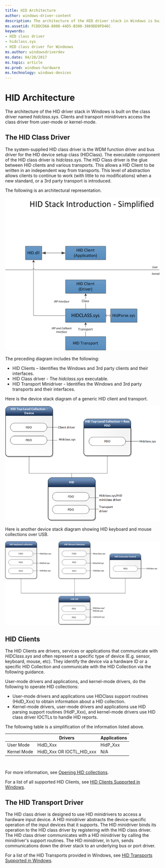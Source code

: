 ```yaml
---
title: HID Architecture
author: windows-driver-content
description: The architecture of the HID driver stack in Windows is built on the class driver named hidclass.sys.
ms.assetid: FCDDCD6A-8808-44D5-B300-3869DD9FD46C
keywords:
- HID class driver
- hidclass.sys
- HID class driver for Windoows
ms.author: windowsdriverdev
ms.date: 04/20/2017
ms.topic: article
ms.prod: windows-hardware
ms.technology: windows-devices
---
```


# HID Architecture


The architecture of the HID driver stack in Windows is built on the class driver named *hidclass.sys*. Clients and transport minidrivers access the class driver from user-mode or kernel-mode.

## The HID Class Driver


The system-supplied HID class driver is the WDM function driver and bus driver for the HID device setup class (HIDClass). The executable component of the HID class driver is *hidclass.sys*. The HID Class driver is the glue between HID clients and various transports. This allows a HID Client to be written in an independent way from transports. This level of abstraction allows clients to continue to work (with little to no modifications) when a new standard, or a 3rd party transport is introduced.

The following is an architectural representation. 

![simplified hid driver stack, showing hid clients, the hid class driver and the hid transport components.](images/hid-intro-simple.png)

The preceding diagram includes the following:

-   HID Clients – Identifies the Windows and 3rd party clients and their interfaces.
-   HID Class driver - The *hidclass.sys* executable.
-   HID Transport Minidriver - Identifies the Windows and 3rd party transports and their interfaces.

Here is the device stack diagram of a generic HID client and transport.


![HID device stack for a generic HID client and transport.](images/hid-device-stacks-generic.png)

Here is another device stack diagram showing HID keyboard and mouse collections over USB.

![HID device stack for a keyboard and mouse over USB.](images/hid-device-stacks.png)

## HID Clients


The HID Clients are drivers, services or applications that communicate with *HIDClass.sys* and often represent a specific type of device (E.g. sensor, keyboard, mouse, etc). They identify the device via a hardware ID or a specific HID Collection and communicate with the HID Collection via the following guidance.

User-mode drivers and applications, and kernel-mode drivers, do the following to operate HID collections:

-   User-mode drivers and applications use HIDClass support routines (HidD\_Xxx) to obtain information about a HID collection.
-   Kernel-mode drivers, user-mode drivers and applications use HID parsing support routines (HidP\_Xxx), and kernel-mode drivers use HID class driver IOCTLs to handle HID reports.

The following table is a simplification of the information listed above.

|             | Drivers                      | Applications |
|-------------|------------------------------|--------------|
| User Mode   | HidD\_Xxx                    | HidP\_Xxx    |
| Kernel Mode | HidD\_Xxx OR IOCTL\_HID\_xxx | N/A          |

 

For more information, see [Opening HID collections](opening-hid-collections.md).

For a list of all supported HID Clients, see [HID Clients Supported in Windows](hid-clients-supported-in-windows.md).

## The HID Transport Driver


The HID class driver is designed to use HID minidrivers to access a hardware input device. A HID minidriver abstracts the device-specific operation of the input devices that it supports. The HID minidriver binds its operation to the HID class driver by registering with the HID class driver. The HID class driver communicates with a HID minidriver by calling the minidriver's support routines. The HID minidriver, in turn, sends communications down the driver stack to an underlying bus or port driver.

For a list of the HID Transports provided in Windows, see [HID Transports Supported in Windows](hid-transports-supported-in-windows.md).

 

 




